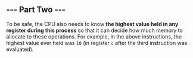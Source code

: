 ## --- Part Two ---

To be safe, the CPU also needs to know __the highest value held in any register during this process__ so that it can decide how much memory to allocate to these operations. For example, in the above instructions, the highest value ever held was ``10`` (in register ``c`` after the third instruction was evaluated).
